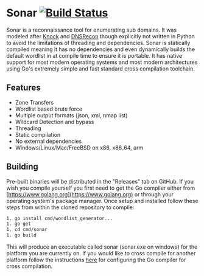 # Sonar [![Build Status](https://travis-ci.org/jrozner/sonar.svg?branch=master)](https://travis-ci.org/jrozner/sonar)
Sonar is a reconnaissance tool for enumerating sub domains. It was modeled after [Knock](https://github.com/guelfoweb/knock) and [DNSRecon](https://github.com/darkoperator/dnsrecon) though explicitly not written in Python to avoid the limitations of threading and dependencies. Sonar is statically compiled meaning it has no dependencies and even dynamically builds the default wordlist in at compile time to ensure it is portable. It has native support for most modern operating systems and most modern architectures using Go's extremely simple and fast standard cross compilation toolchain.

## Features
* Zone Transfers
* Wordlist based brute force
* Multiple output formats (json, xml, nmap list)
* Wildcard Detection and bypass
* Threading
* Static compilation
* No external dependencies
* Windows/Linux/Mac/FreeBSD on x86, x86_64, arm

## Building
Pre-built binaries will be distributed in the "Releases" tab on GitHub. If you wish you compile yourself you first need to get the Go compiler either from [https://www.golang.org](https://www.golang.org) or through your operating system's package manager. Once setup and installed follow these steps from within the cloned repository to compile:

```sh
1. go install cmd/wordlist_generator...
1. go get
1. cd cmd/sonar
1. go build
```

This will produce an executable called sonar (sonar.exe on windows) for the platform you are currently on. If you would like to cross compile for another platform follow the instructions [here](http://dave.cheney.net/2015/08/22/cross-compilation-with-go-1-5) for configuring the Go compiler for cross compilation.
